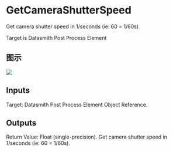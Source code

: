 # GetCameraShutterSpeed

Get camera shutter speed in 1/seconds (ie: 60 = 1/60s)

Target is Datasmith Post Process Element

## 图示

![]($-20221218-18365328.png)

## Inputs

Target: Datasmith Post Process Element Object Reference.  

## Outputs

Return Value: Float (single-precision). Get camera shutter speed in 1/seconds (ie: 60 = 1/60s).

